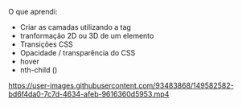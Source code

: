 O que aprendi:

- Criar as camadas utilizando a tag <span>
- tranformação 2D ou 3D de um elemento 
- Transições CSS
- Opacidade / transparência do CSS
- hover
- nth-child ()
  
https://user-images.githubusercontent.com/93483868/149582582-bd6f4da0-7c7d-4634-afeb-9616360d5953.mp4
